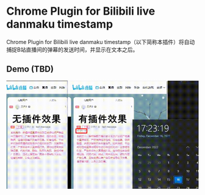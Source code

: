 # Chrome Plugin for Bilibili live danmaku timestamp

Chrome Plugin for Bilibili live danmaku timestamp（以下简称本插件）将自动捕捉B站直播间的弹幕的发送时间，并显示在文本之后。

## Demo (TBD)

![动图展示](.github/demo.gif)